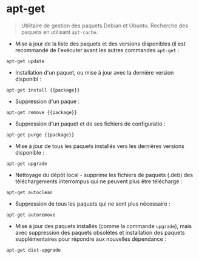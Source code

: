 # apt-get

> Utilitaire de gestion des paquets Debian et Ubuntu.
> Recherche des paquets en utilisant `apt-cache`.

- Mise à jour de la liste des paquets et des versions disponibles (il est recommandé de l'exécuter avant les autres commandes `apt-get` :

`apt-get update`

- Installation d'un paquet, ou mise à jour avec la dernière version disponibl :

`apt-get install {{package}}`

- Suppression d'un paque :

`apt-get remove {{package}}`

- Suppression d'un paquet et de ses fichiers de configuratio :

`apt-get purge {{package}}`

- Mise à jour de tous les paquets installés vers les dernières versions disponible :

`apt-get upgrade`

- Nettoyage du dépôt local - supprime les fichiers de paquets (.deb) des téléchargements interrompus qui ne peuvent plus être téléchargé :

`apt-get autoclean`

- Suppression de tous les paquets qui ne sont plus nécessaire :

`apt-get autoremove`

- Mise à jour des paquets installés (comme la commande  `upgrade`), mais avec suppression des paquets obsolètes et installation des paquets supplémentaires pour répondre aux nouvelles dépendance :

`apt-get dist-upgrade`
